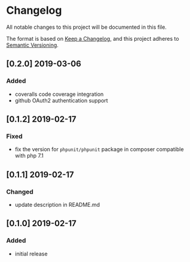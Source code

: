 # Changelog
All notable changes to this project will be documented in this file.

The format is based on [Keep a Changelog](https://keepachangelog.com/en/1.0.0/),
and this project adheres to [Semantic Versioning](https://semver.org/spec/v2.0.0.html).

## [0.2.0] 2019-03-06
### Added
- coveralls code coverage integration
- github OAuth2 authentication support

## [0.1.2] 2019-02-17
### Fixed
- fix the version for `phpunit/phpunit` package in composer compatible with php 7.1

## [0.1.1] 2019-02-17
### Changed
- update description in README.md

## [0.1.0] 2019-02-17
### Added
- initial release